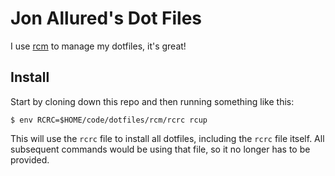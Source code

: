 # Jon Allured's Dot Files

I use [rcm] to manage my dotfiles, it's great!

## Install

Start by cloning down this repo and then running something like this:

```
$ env RCRC=$HOME/code/dotfiles/rcm/rcrc rcup
```

This will use the `rcrc` file to install all dotfiles, including the `rcrc` file
itself. All subsequent commands would be using that file, so it no longer has to
be provided.

[rcm]: https://github.com/thoughtbot/rcm
